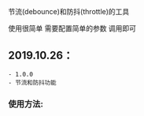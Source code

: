 节流(debounce)和防抖(throttle)的工具

使用很简单 需要配置简单的参数 调用即可

## 2019.10.26：
	- 1.0.0
	- 节流和防抖功能
	
### 使用方法:
	
   > <script type="text/javascript">
		// 具体方法可看index.html文件 有demo演示
   
		var debounce = function(func, wait = 1000, immediate = true, throttle = false) {
	   		// ......
		})
	   
		var test1 = debounce(function() {
			console.log("防抖 点击第一次执行")
		}, 1000)

		var test2 = debounce(function() {
			console.log("防抖 点击最后一次执行")
		}, 1000, false)

		var test3 = debounce(function() {
			console.log("节流 每次都“延迟”执行")
		}, 1000, false, true)
			
		var test4 = debounce(function() {
			console.log("节流 每次都“及时”执行")
		}, 1000, true, true)
	   
   </script>